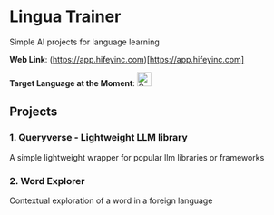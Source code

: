 # Lingua Trainer

Simple AI projects for language learning

**Web Link**: (https://app.hifeyinc.com)[https://app.hifeyinc.com]

**Target Language at the Moment**: <img src="https://upload.wikimedia.org/wikipedia/en/thumb/b/ba/Flag_of_Germany.svg/1600px-Flag_of_Germany.svg.png?20111003033442" alt="German" width=25>

## Projects

### 1. Queryverse - Lightweight LLM library

A simple lightweight wrapper for popular llm libraries or frameworks

### 2. Word Explorer

Contextual exploration of a word in a foreign language
